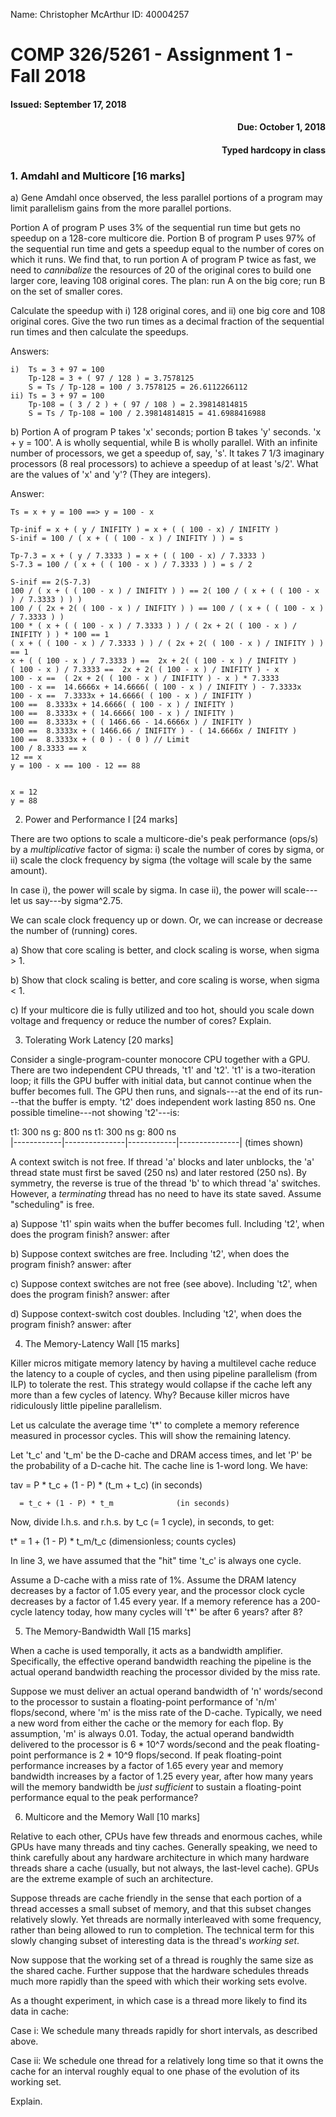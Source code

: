 Name: Christopher McArthur   ID: 40004257

# COMP 326/5261 - Assignment 1 - Fall 2018

<h4 align='left'>Issued: September 17, 2018</h4>     <h4 align='right'>Due: October 1, 2018</h4>
                                                     <h4 align='right'>Typed hardcopy in class</h4>

### 1. Amdahl and Multicore [16 marks]

a) Gene Amdahl once observed, the less parallel portions of a program may limit parallelism gains from the more parallel portions.

Portion A of program P uses 3% of the sequential run time but gets no
speedup on a 128-core multicore die.  Portion B of program P uses 97% of the
sequential run time and gets a speedup equal to the number of cores on which
it runs.  We find that, to run portion A of program P twice as fast, we need
to _cannibalize_ the resources of 20 of the original cores to build one
larger core, leaving 108 original cores.  The plan: run A on the big core;
run B on the set of smaller cores.

Calculate the speedup with i) 128 original cores, and ii) one big core and
108 original cores.  Give the two run times as a decimal fraction of the
sequential run times and then calculate the speedups.

Answers:
```
i)  Ts = 3 + 97 = 100
    Tp-128 = 3 + ( 97 / 128 ) = 3.7578125
    S = Ts / Tp-128 = 100 / 3.7578125 = 26.6112266112
ii) Ts = 3 + 97 = 100
    Tp-108 = ( 3 / 2 ) + ( 97 / 108 ) = 2.39814814815
    S = Ts / Tp-108 = 100 / 2.39814814815 = 41.6988416988
```

b) Portion A of program P takes 'x' seconds; portion B takes 'y' seconds.
'x + y = 100'.  A is wholly sequential, while B is wholly parallel.  With
an infinite number of processors, we get a speedup of, say, 's'.  It takes
7 1/3 imaginary processors (8 real processors) to achieve a speedup of at
least 's/2'.  What are the values of 'x' and 'y'?  (They are integers).

Answer:
```
Ts = x + y = 100 ==> y = 100 - x

Tp-inif = x + ( y / INIFITY ) = x + ( ( 100 - x) / INIFITY )
S-inif = 100 / ( x + ( ( 100 - x ) / INIFITY ) ) = s

Tp-7.3 = x + ( y / 7.3333 ) = x + ( ( 100 - x) / 7.3333 ) 
S-7.3 = 100 / ( x + ( ( 100 - x ) / 7.3333 ) ) = s / 2

S-inif == 2(S-7.3)
100 / ( x + ( ( 100 - x ) / INIFITY ) ) == 2( 100 / ( x + ( ( 100 - x ) / 7.3333 ) ) )
100 / ( 2x + 2( ( 100 - x ) / INIFITY ) ) == 100 / ( x + ( ( 100 - x ) / 7.3333 ) )
100 * ( x + ( ( 100 - x ) / 7.3333 ) ) / ( 2x + 2( ( 100 - x ) / INIFITY ) ) * 100 == 1
( x + ( ( 100 - x ) / 7.3333 ) ) / ( 2x + 2( ( 100 - x ) / INIFITY ) ) == 1
x + ( ( 100 - x ) / 7.3333 ) ==  2x + 2( ( 100 - x ) / INIFITY )
( 100 - x ) / 7.3333 ==  2x + 2( ( 100 - x ) / INIFITY ) - x
100 - x ==  ( 2x + 2( ( 100 - x ) / INIFITY ) - x ) * 7.3333
100 - x ==  14.6666x + 14.6666( ( 100 - x ) / INIFITY ) - 7.3333x
100 - x ==  7.3333x + 14.6666( ( 100 - x ) / INIFITY )
100 ==  8.3333x + 14.6666( ( 100 - x ) / INIFITY )
100 ==  8.3333x + ( 14.6666( 100 - x ) / INIFITY )
100 ==  8.3333x + ( ( 1466.66 - 14.6666x ) / INIFITY )
100 ==  8.3333x + ( 1466.66 / INIFITY ) - ( 14.6666x / INIFITY )
100 ==  8.3333x + ( 0 ) - ( 0 ) // Limit
100 / 8.3333 == x
12 == x
y = 100 - x == 100 - 12 == 88


x = 12
y = 88
```

2. Power and Performance I [24 marks]

There are two options to scale a multicore-die's peak performance (ops/s) by
a _multiplicative_ factor of sigma: i) scale the number of cores by sigma,
or ii) scale the clock frequency by sigma (the voltage will scale by the
same amount).

In case  i), the power will scale by sigma.
In case ii), the power will scale---let us say---by sigma^2.75.

We can scale clock frequency up or down.  Or, we can increase or decrease
the number of (running) cores.

a) Show that core scaling is better, and clock scaling is worse, when sigma
\> 1.

b) Show that clock scaling is better, and core scaling is worse, when sigma
< 1.

c) If your multicore die is fully utilized and too hot, should you scale
down voltage and frequency or reduce the number of cores?  Explain.

3. Tolerating Work Latency [20 marks]

Consider a single-program-counter monocore CPU together with a GPU.  There
are two independent CPU threads, 't1' and 't2'.  't1' is a two-iteration
loop; it fills the GPU buffer with initial data, but cannot continue when
the buffer becomes full.  The GPU then runs, and signals---at the end of
its run---that the buffer is empty.  't2' does independent work lasting
850 ns.  One possible timeline---not showing 't2'---is:

  t1: 300 ns     g: 800 ns     t1: 300 ns     g: 800 ns    
|------------|---------------|------------|---------------|   (times shown)

A context switch is not free.  If thread 'a' blocks and later unblocks, the
'a' thread state must first be saved (250 ns) and later restored (250 ns).
By symmetry, the reverse is true of the thread 'b' to which thread 'a'
switches.  However, a _terminating_ thread has no need to have its state
saved.  Assume "scheduling" is free.

a) Suppose 't1' spin waits when the buffer becomes full.  Including 't2',
when does the program finish?
                                                      answer: after

b) Suppose context switches are free.  Including 't2', when does the program
finish?
                                                      answer: after

c) Suppose context switches are not free (see above).  Including 't2', when
does the program finish?
                                                      answer: after

d) Suppose context-switch cost doubles.  Including 't2', when does the
program finish?
                                                      answer: after

4. The Memory-Latency Wall [15 marks]

Killer micros mitigate memory latency by having a multilevel cache reduce
the latency to a couple of cycles, and then using pipeline parallelism
(from ILP) to tolerate the rest.  This strategy would collapse if the cache
left any more than a few cycles of latency.  Why?  Because killer micros
have ridiculously little pipeline parallelism.

Let us calculate the average time 't*' to complete a memory reference
measured in processor cycles.  This will show the remaining latency.

Let 't_c' and 't_m' be the D-cache and DRAM access times, and let 'P' be the
probability of a D-cache hit.  The cache line is 1-word long.  We have:

  tav = P * t_c + (1 - P) * (t_m + t_c)  (in seconds)

      = t_c + (1 - P) * t_m              (in seconds)

Now, divide l.h.s. and r.h.s. by t_c (= 1 cycle), in seconds, to get:

  t*  = 1   + (1 - P) * t_m/t_c          (dimensionless; counts cycles)

In line 3, we have assumed that the "hit" time 't_c' is always one cycle.

Assume a D-cache with a miss rate of 1%.  Assume the DRAM latency decreases
by a factor of 1.05 every year, and the processor clock cycle decreases by a
factor of 1.45 every year.  If a memory reference has a 200-cycle latency
today, how many cycles will 't*' be after 6 years?  after 8?

5. The Memory-Bandwidth Wall [15 marks]

When a cache is used temporally, it acts as a bandwidth amplifier.
Specifically, the effective operand bandwidth reaching the pipeline is the
actual operand bandwidth reaching the processor divided by the miss rate.

Suppose we must deliver an actual operand bandwidth of 'n' words/second to
the processor to sustain a floating-point performance of 'n/m' flops/second,
where 'm' is the miss rate of the D-cache.  Typically, we need a new word
from either the cache or the memory for each flop.  By assumption, 'm' is
always 0.01.  Today, the actual operand bandwidth delivered to the processor
is 6 * 10^7 words/second and the peak floating-point performance is 2 * 10^9
flops/second.  If peak floating-point performance increases by a factor of
1.65 every year and memory bandwidth increases by a factor of 1.25 every year,
after how many years will the memory bandwidth be _just sufficient_ to sustain
a floating-point performance equal to the peak performance?

6. Multicore and the Memory Wall [10 marks]

Relative to each other, CPUs have few threads and enormous caches, while GPUs
have many threads and tiny caches.  Generally speaking, we need to think
carefully about any hardware architecture in which many hardware threads
share a cache (usually, but not always, the last-level cache).  GPUs are the
extreme example of such an architecture.

Suppose threads are cache friendly in the sense that each portion of a thread
accesses a small subset of memory, and that this subset changes relatively
slowly.  Yet threads are normally interleaved with some frequency, rather
than being allowed to run to completion.  The technical term for this slowly
changing subset of interesting data is the thread's _working set_.

Now suppose that the working set of a thread is roughly the same size as the
shared cache.  Further suppose that the hardware schedules threads much more
rapidly than the speed with which their working sets evolve.

As a thought experiment, in which case is a thread more likely to find its data
in cache:

Case i: We schedule many threads rapidly for short intervals, as described
above.

Case ii: We schedule one thread for a relatively long time so that it owns the
cache for an interval roughly equal to one phase of the evolution of its working
set.

Explain.
